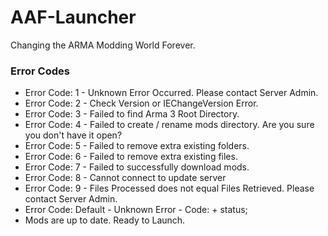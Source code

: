 # AAF-Launcher
Changing the ARMA Modding World Forever.

### Error Codes

* Error Code: 1 - Unknown Error Occurred. Please contact Server Admin.
* Error Code: 2 - Check Version or IEChangeVersion Error.
* Error Code: 3 - Failed to find Arma 3 Root Directory.
* Error Code: 4 - Failed to create / rename mods directory. Are you sure you don't have it open?
* Error Code: 5 - Failed to remove extra existing folders.
* Error Code: 6 - Failed to remove extra existing files.
* Error Code: 7 - Failed to successfully download mods.
* Error Code: 8 - Cannot connect to update server
* Error Code: 9 - Files Processed does not equal Files Retrieved. Please contact Server Admin.
* Error Code: Default - Unknown Error - Code: + status;
* Mods are up to date. Ready to Launch.



